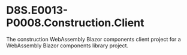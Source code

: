 # D8S.E0013-P0008.Construction.Client
The construction WebAssembly Blazor components client project for a WebAssembly Blazor components library project.
